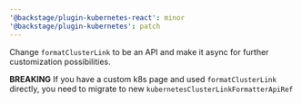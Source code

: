 ```yaml
---
'@backstage/plugin-kubernetes-react': minor
'@backstage/plugin-kubernetes': patch
---
```


Change `formatClusterLink` to be an API and make it async for further customization possibilities.

**BREAKING**
If you have a custom k8s page and used `formatClusterLink` directly, you need to migrate to new `kubernetesClusterLinkFormatterApiRef`
